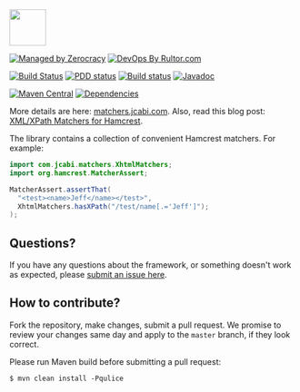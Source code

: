 <img src="http://img.jcabi.com/logo-square.png" width="64px" height="64px" />

[![Managed by Zerocracy](http://www.zerocracy.com/badge.svg)](http://www.zerocracy.com)
[![DevOps By Rultor.com](http://www.rultor.com/b/jcabi/jcabi-matchers)](http://www.rultor.com/p/jcabi/jcabi-matchers)

[![Build Status](https://travis-ci.org/jcabi/jcabi-matchers.svg?branch=master)](https://travis-ci.org/jcabi/jcabi-matchers)
[![PDD status](http://www.0pdd.com/svg?name=jcabi/jcabi-matchers)](http://www.0pdd.com/p?name=jcabi/jcabi-matchers)
[![Build status](https://ci.appveyor.com/api/projects/status/1lxligjnsadk2apo/branch/master?svg=true)](https://ci.appveyor.com/project/yegor256/jcabi-matchers/branch/master)
[![Javadoc](https://javadoc-emblem.rhcloud.com/doc/com.jcabi/jcabi-matchers/badge.svg)](http://www.javadoc.io/doc/com.jcabi/jcabi-matchers)

[![Maven Central](https://maven-badges.herokuapp.com/maven-central/com.jcabi/jcabi-matchers/badge.svg)](https://maven-badges.herokuapp.com/maven-central/com.jcabi/jcabi-matchers)
[![Dependencies](https://www.versioneye.com/user/projects/561aa37ea193340f32000fec/badge.svg?style=flat)](https://www.versioneye.com/user/projects/561aa37ea193340f32000fec)

More details are here: [matchers.jcabi.com](http://matchers.jcabi.com/index.html).
Also, read this blog post: [XML/XPath Matchers for Hamcrest](http://www.yegor256.com/2014/04/28/xml-xpath-hamcrest-matchers.html).

The library contains a collection of convenient Hamcrest matchers. For example:

```java
import com.jcabi.matchers.XhtmlMatchers;
import org.hamcrest.MatcherAssert;

MatcherAssert.assertThat(
  "<test><name>Jeff</name></test>",
  XhtmlMatchers.hasXPath("/test/name[.='Jeff']");
);
```

## Questions?

If you have any questions about the framework, or something doesn't work as expected,
please [submit an issue here](https://github.com/jcabi/jcabi-matchers/issues/new).

## How to contribute?

Fork the repository, make changes, submit a pull request.
We promise to review your changes same day and apply to
the `master` branch, if they look correct.

Please run Maven build before submitting a pull request:

```
$ mvn clean install -Pqulice
```
